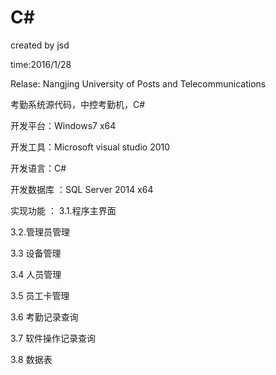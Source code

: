 # C#

created by jsd

time:2016/1/28

Relase: Nangjing University of Posts and Telecommunications

考勤系统源代码，中控考勤机，C#

开发平台：Windows7  x64 

开发工具：Microsoft visual studio 2010 

开发语言：C#

开发数据库 ：SQL Server 2014  x64

实现功能
：
3.1.程序主界面

3.2.管理员管理

3.3 设备管理

3.4 人员管理

3.5 员工卡管理

3.6 考勤记录查询

3.7 软件操作记录查询

3.8 数据表

